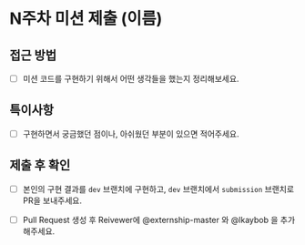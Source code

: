 # N주차 미션 제출 (이름)

## 접근 방법

* [ ] 미션 코드를 구현하기 위해서 어떤 생각들을 했는지 정리해보세요.

## 특이사항

* [ ] 구현하면서 궁금했던 점이나, 아쉬웠던 부분이 있으면 적어주세요.

## 제출 후 확인

* [ ] 본인의 구현 결과를 `dev` 브랜치에 구현하고, `dev` 브랜치에서 `submission` 브랜치로 PR을 보내주세요.
* [ ] Pull Request 생성 후 Reivewer에 @externship-master 와 @lkaybob 을 추가해주세요.


